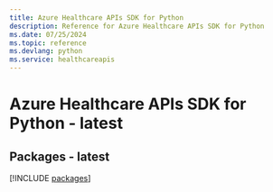 ```yaml
---
title: Azure Healthcare APIs SDK for Python
description: Reference for Azure Healthcare APIs SDK for Python
ms.date: 07/25/2024
ms.topic: reference
ms.devlang: python
ms.service: healthcareapis
---
```

# Azure Healthcare APIs SDK for Python - latest
## Packages - latest
[!INCLUDE [packages](healthcare-apis-index.md)]